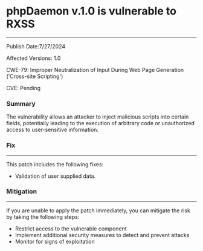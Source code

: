 # phpDaemon v.1.0 is vulnerable to RXSS

-------------------

Publish Date:7/27/2024

Affected Versions: 1.0

CWE-79: Improper Neutralization of Input During Web Page Generation ('Cross-site Scripting')

CVE: Pending


### Summary

The vulnerability allows an attacker to inject malicious scripts into certain fields, potentially leading to the execution of arbitrary code or unauthorized access to user-sensitive information.


### Fix
----

This patch includes the following fixes:

* Validation of user supplied data.

### Mitigation
-------------

If you are unable to apply the patch immediately, you can mitigate the risk by taking the following steps:

* Restrict access to the vulnerable component
* Implement additional security measures to detect and prevent attacks
* Monitor for signs of exploitation


